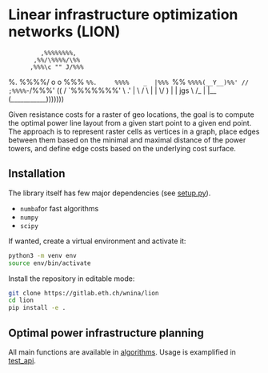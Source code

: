 # Linear infrastructure optimization networks (LION)



             ,%%%%%%%%,
           ,%%/\%%%%/\%%
          ,%%%\c "" J/%%%
 %.       %%%%/ o  o \%%%
 `%%.     %%%%    _  |%%%
  `%%     `%%%%(__Y__)%%'
  //       ;%%%%`\-/%%%'
 ((       /  `%%%%%%%'
  \\    .'          |
   \\  /       \  | |
    \\/         ) | |
 jgs \         /_ | |__
     (___________)))))))





Given resistance costs for a raster of geo locations, the goal is to compute the optimal power line layout from a given start point to a given end point. The approach is to represent raster cells as vertices in a graph, place edges between them based on the minimal and maximal distance of the power towers, and define edge costs based on the underlying cost surface.

## Installation

The library itself has few major dependencies (see [setup.py](setup.py)). 
* `numba`for fast algorithms
* `numpy`
* `scipy`

If wanted, create a virtual environment and activate it:

```sh
python3 -m venv env
source env/bin/activate
```

Install the repository in editable mode:

```sh
git clone https://gitlab.eth.ch/wnina/lion
cd lion
pip install -e .
```

## Optimal power infrastructure planning

All main functions are available in [algorithms](lion/algorithms.py). Usage is examplified in [test_api](lion/tests/test_api.py).




